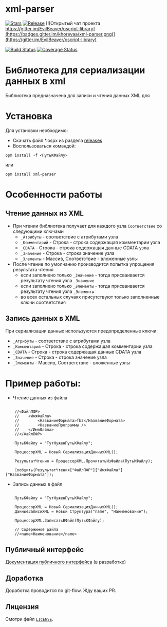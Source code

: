 # xml-parser
[![Stars](https://img.shields.io/github/stars/khorevaa/xml-parser.svg?label=Github%20%E2%98%85&a)](https://github.com/khorevaa/xml-parser/stargazers)
[![Release](https://img.shields.io/github/tag/khorevaa/xml-parser.svg?label=Last%20release&a)](https://github.com/khorevaa/xml-parser/releases)
[![Открытый чат проекта https://gitter.im/EvilBeaver/oscript-library](https://badges.gitter.im/khorevaa/xml-parser.png)](https://gitter.im/EvilBeaver/oscript-library)

[![Build Status](https://travis-ci.org/khorevaa/xml-parser.svg?branch=master)](https://travis-ci.org/khorevaa/xml-parser)
[![Coverage Status](https://coveralls.io/repos/github/khorevaa/xml-parser/badge.svg?branch=master)](https://coveralls.io/github/khorevaa/xml-parser?branch=master)

# Библиотека для cериализации данных в xml

Библиотека предназначена для записи и чтения данных XML для

# Установка

Для установки необходимо:
* Скачать файл *.ospx из раздела [releases](https://github.com/khorevaa/xml-parser/releases)
* Воспользоваться командой:

```
opm install -f <ПутьКФайлу>
```
или

```
opm install xml-parser
```

# Особенности работы

## Чтение данных из XML

* При чтении библиотека получает для каждого узла `Соответствие` со следующими ключами 
  * `_Атрибуты` - соответствие с атрибутами узла
  * `_Комментарий` - Строка - строка содержащая комментарии узла
  * `_CDATA` - Строка - строка содержащая данные CDATA узла
  * `_Значение` - Строка - строка значение узла
  * `_Элементы` - Массив, Соответствие - вложенные узлы
* После чтение по умолчанию производится попытка упрощения результата чтения 
  * если заполнено только `_Значение` - тогда присваивается результату чтения узла `_Значение`
  * если заполнено только `_Элементы` - тогда присваивается результату чтения узла `_Элементы`
  * во всех остальных случаях присутствуют только заполненные ключи соответствия

## Запись данных в XML

При сериализации данных используются предопределенные ключи:

  * `_Атрибуты` - соответствие с атрибутами узла
  * `_Комментарий` - Строка - строка содержащая комментарии узла
  * `_CDATA` - Строка - строка содержащая данные CDATA узла
  * `_Значение` - Строка - строка значение узла
  * `_Элементы` - Массив, Соответствие - вложенные узлы

# Пример работы:

* Чтение данных из файла
```bsl

    //<ФайлПФР>
    //    <ИмяФайла>
    //        <НазваниеФормата>fb2</НазваниеФормата>
    //        <НазваниеПрограммы />
    //    </ИмяФайла>
    //</ФайлПФР>

    ПутьКФайлу = "ТутНуженПутьКФайлу";

	ПроцессорXML = Новый СериализацияДанныхXML();
	
	РезультатЧтения = ПроцессорXML.ПрочитатьИзФайла(ПутьКФайлу);

    Сообщить(РезультатЧтения["ФайлПФР"]["ИмяФайла"]["НазваниеФормата"]);

```

* Запись данных в файл
```bsl

    ПутьКФайлу = "ТутНуженПутьКФайлу";

	ПроцессорXML = Новый СериализацияДанныхXML();
	ДанныеЗаписиXML = Новый Структура("name", "Наименование");

	ПроцессорXML.ЗаписатьВФайл(ПутьКФайлу);
   
    // Содержимое файла 
    //<name>Наименование</name>

```

## Публичный интерфейс

[Документация публичного интерфейса](docs/README.md) (в разработке)

## Доработка

Доработка проводится по git-flow. Жду ваших PR.

## Лицензия

Смотри файл [`LICENSE`](LICENSE).